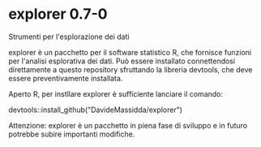 explorer 0.7-0
==============
Strumenti per l'esplorazione dei dati

explorer è un pacchetto per il software statistico R, che fornisce funzioni per l'analisi esplorativa dei dati. Può essere installato connettendosi direttamente a questo repository sfruttando la libreria devtools, che deve essere preventivamente installata.

Aperto R, per instllare explorer è sufficiente lanciare il comando:

devtools::install_github("DavideMassidda/explorer")

Attenzione: explorer è un pacchetto in piena fase di sviluppo e in futuro potrebbe subire importanti modifiche.
